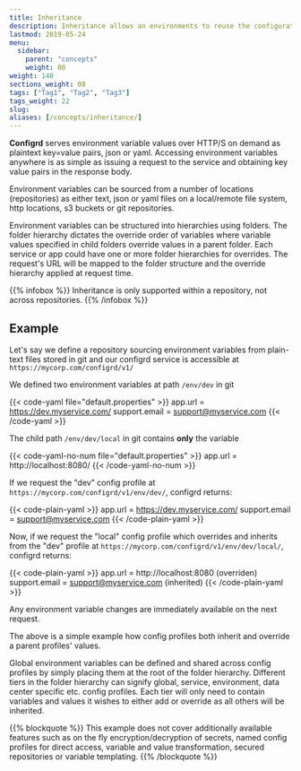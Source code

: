 ```yaml
---
title: Inheritance
description: Inheritance allows an environments to reuse the configuration of another environment while still defining its own values.
lastmod: 2019-05-24
menu:
  sidebar:
    parent: "concepts"
    weight: 08
weight: 140
sections_weight: 08
tags: ["Tag1", "Tag2", "Tag3"]
tags_weight: 22
slug:
aliases: [/concepts/inheritance/]
---
```


**Configrd** serves environment variable values over HTTP/S on demand as plaintext key=value pairs, json or yaml. Accessing environment variables anywhere is as simple as issuing a request to the service and obtaining key value pairs in the response body.

Environment variables can be sourced from a number of locations \(repositories\) as either text, json or yaml files on a local/remote file system, http locations, s3 buckets or git repositories. 

Environment variables can be structured into hierarchies using folders. The folder hierarchy dictates the override order of variables where variable values specified in child folders override values in a parent folder. Each service or app could have one or more folder hierarchies for overrides. The request's URL will be mapped to the folder structure and the override hierarchy applied at request time.

{{% infobox %}}
Inheritance is only supported within a repository, not across repositories.
{{% /infobox %}}

## Example

Let's say we define a repository sourcing environment variables from plain-text files stored in git and our configrd service is accessible at `https://mycorp.com/configrd/v1/`

We defined two environment variables at path `/env/dev` in git

{{< code-yaml file="default.properties" >}}
app.url = https://dev.myservice.com/
support.email = support@myservice.com
{{< /code-yaml >}}

The child path `/env/dev/local` in git contains **only** the variable

{{< code-yaml-no-num file="default.properties" >}}
app.url = http://localhost:8080/
{{< /code-yaml-no-num >}}

If we request the "dev" config profile at `https://mycorp.com/configrd/v1/env/dev/`, configrd returns:

{{< code-plain-yaml >}}
app.url = https://dev.myservice.com/
support.email = support@myservice.com
{{< /code-plain-yaml >}}

Now, if we request the "local" config profile which overrides and inherits from the "dev" profile at `https://mycorp.com/configrd/v1/env/dev/local/`, configrd returns:

{{< code-plain-yaml >}}
app.url = http://localhost:8080 (overriden)
support.email = support@myservice.com (inherited)
{{< /code-plain-yaml >}}

Any environment variable changes are immediately available on the next request.

The above is a simple example how config profiles both inherit and override a parent profiles' values. 

Global environment variables can be defined and shared across config profiles by simply placing them at the root of the folder hierarchy. Different tiers in the folder hierarchy can signify global, service, environment, data center specific etc. config profiles. Each tier will only need to contain variables and values it wishes to either add or override as all others will be inherited.

{{% blockquote %}}
This example does not cover additionally available features such as on the fly encryption/decryption of secrets, named config profiles for direct access, variable and value transformation, secured repositories or variable templating.
{{% /blockquote %}}

